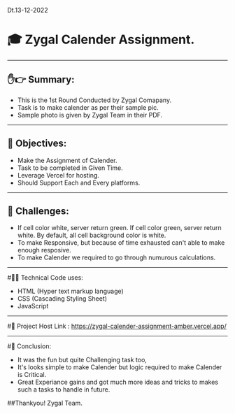 Dt.13-12-2022

# 🎓 Zygal Calender Assignment.

----------------------------------------------------------------------------------------------------------------------------------------------------------------
## ✋👉 Summary:

* This is the 1st Round Conducted by Zygal Comapany. 
* Task is to make calender as per their sample pic.
* Sample photo is given by Zygal Team in their PDF.

----------------------------------------------------------------------------------------------------------------------------------------------------------------
## 🎯 Objectives:

* Make the Assignment of Calender.
* Task to be completed in Given Time.
* Leverage Vercel for hosting.
* Should Support Each and Every platforms.
--------------------------------------------------------------------------------------------------------------------------------------------------------------------

## 🦄 Challenges:

* If cell color white, server return green. If cell color green, server return white. By default, all cell background color is white.
* To make Responsive, but because of time exhausted can't able to make enough resposive. 
* To make Calender we required to go through numurous calculations.

-------------------------------------------------------------------------------------------------------------------------------------------------------------------

#👩‍💻 Technical Code uses:

* HTML (Hyper text markup language)
* CSS  (Cascading Styling Sheet)
* JavaScript


-----------------------------------------------------------------------------------------------------------------------------------------------------------------

#🔗 Project Host Link : https://zygal-calender-assignment-amber.vercel.app/

------------------------------------------------------------------------------------------------------------------------------------------------------------------


#🙂 Conclusion:

* It was the fun but quite Challenging task too, 
* It's looks simple to make Calender but logic required to make Calender is Critical.
* Great Experiance gains and got much more ideas and tricks to makes such a tasks to handle in future.



##Thankyou! Zygal Team.


 
